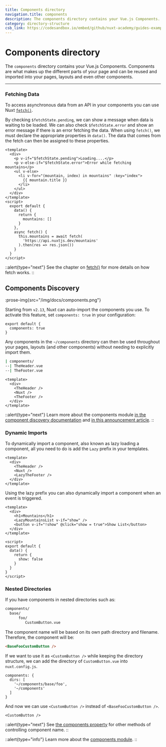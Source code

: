 ```yaml
---
title: Components directory
navigation.title: components
description: The components directory contains your Vue.js Components. Components are what makes up the different parts of your page and can be reused and imported into your pages, layouts and even other components.
category: directory-structure
csb_link: https://codesandbox.io/embed/github/nuxt-academy/guides-examples/tree/master/04_directory_structure/03_components?fontsize=14&hidenavigation=1&theme=dark
---
```

# Components directory

The `components` directory contains your Vue.js Components. Components are what makes up the different parts of your page and can be reused and imported into your pages, layouts and even other components.

---
### Fetching Data

To access asynchronous data from an API in your components you can use Nuxt [`fetch()`](/docs/features/data-fetching#the-fetch-method).

By checking `$fetchState.pending`, we can show a message when data is waiting to be loaded. We can also check `$fetchState.error` and show an error message if there is an error fetching the data. When using `fetch()`, we must declare the appropriate properties in `data()`. The data that comes from the fetch can then be assigned to these properties.

```html{}[components/MountainsList.vue]
<template>
  <div>
    <p v-if="$fetchState.pending">Loading....</p>
    <p v-else-if="$fetchState.error">Error while fetching mountains</p>
    <ul v-else>
      <li v-for="(mountain, index) in mountains" :key="index">
        {{ mountain.title }}
      </li>
    </ul>
  </div>
</template>
<script>
  export default {
    data() {
      return {
        mountains: []
      }
    },
    async fetch() {
      this.mountains = await fetch(
        'https://api.nuxtjs.dev/mountains'
      ).then(res => res.json())
    }
  }
</script>
```

::alert{type="next"}
See the chapter on [fetch()](/docs/features/data-fetching#the-fetch-method) for more details on how fetch works.
::
## Components Discovery

:prose-img{src="/img/docs/components.png"}

Starting from `v2.13`, Nuxt can auto-import the components you use. To activate this feature, set `components: true` in your configuration:

```js{}[nuxt.config.js]
export default {
  components: true
}
```

Any components in the `~/components` directory can then be used throughout your pages, layouts (and other components) without needing to explicitly import them.

```bash
| components/
--| TheHeader.vue
--| TheFooter.vue
```

```html{}[layouts/default.vue]
<template>
  <div>
    <TheHeader />
    <Nuxt />
    <TheFooter />
  </div>
</template>
```

::alert{type="next"}
Learn more about the components module [in the component discovery documentation](/docs/features/component-discovery) and [in this announcement article](/tutorials/improve-your-developer-experience-with-nuxt-components).
::

### Dynamic Imports

To dynamically import a component, also known as lazy loading a component, all you need to do is add the `Lazy` prefix in your templates.

```html{}[layouts/default.vue]
<template>
  <div>
    <TheHeader />
    <Nuxt />
    <LazyTheFooter />
  </div>
</template>
```

Using the lazy prefix you can also dynamically import a component when an event is triggered.

```html{}[pages/index.vue]
<template>
  <div>
    <h1>Mountains</h1>
    <LazyMountainsList v-if="show" />
    <button v-if="!show" @click="show = true">Show List</button>
  </div>
</template>

<script>
export default {
  data() {
    return {
      show: false
    }
  }
}
</script>
```

### Nested Directories

If you have components in nested directories such as:

```bash
components/
  base/
      foo/
         CustomButton.vue
```

The component name will be based on its own path directory and filename. Therefore, the component will be:

```html
<BaseFooCustomButton />
```

If we want to use it as `<CustomButton />` while keeping the directory structure, we can add the directory of `CustomButton.vue` into `nuxt.config.js`.

```bash{}[nuxt.config.js]
components: {
  dirs: [
    '~/components/base/foo',
    '~/components'
  ]
}
```

And now we can use `<CustomButton />` instead of `<BaseFooCustomButton />`.

```html{}[pages/index.vue]
<CustomButton />
```

::alert{type="next"}
See [the components property](/docs/configuration-glossary/configuration-components) for other methods of controlling component name.
::

::alert{type="info"}
Learn more about the [components module](/tutorials/improve-your-developer-experience-with-nuxt-components).
::
